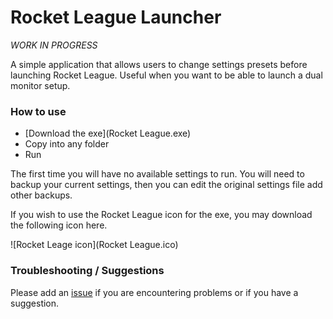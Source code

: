# Rocket League Launcher

*WORK IN PROGRESS*

A simple application that allows users to change settings presets before launching Rocket League. Useful when you want to be able to launch a dual monitor setup.

### How to use

- [Download the exe](Rocket League.exe)
- Copy into any folder
- Run

The first time you will have no available settings to run. You will need to backup your current settings, then you can edit the original settings file add other backups.

If you wish to use the Rocket League icon for the exe, you may download the following icon here.

![Rocket Leage icon](Rocket League.ico)

### Troubleshooting / Suggestions

Please add an [issue](https://github.com/aberonni/rocket-league-launcher/issues) if you are encountering problems or if you have a suggestion.